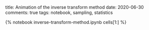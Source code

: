 title: Animation of the inverse transform method
date: 2020-06-30
comments: true
tags: notebook, sampling, statistics

{% notebook inverse-transform-method.ipynb cells[1:] %}
